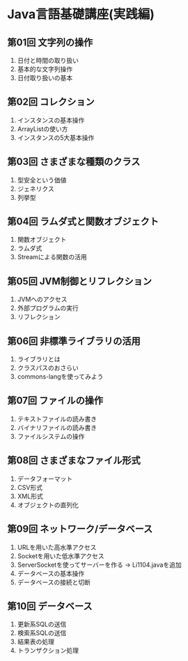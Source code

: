 # Java言語基礎講座(実践編)

## 第01回 文字列の操作

1. 日付と時間の取り扱い
2. 基本的な文字列操作
3. 日付取り扱いの基本

## 第02回 コレクション

1. インスタンスの基本操作
2. ArrayListの使い方
3. インスタンスの5大基本操作

## 第03回 さまざまな種類のクラス

1. 型安全という価値
2. ジェネリクス
3. 列挙型

## 第04回 ラムダ式と関数オブジェクト

1. 関数オブジェクト
2. ラムダ式
3. Streamによる関数の活用

## 第05回 JVM制御とリフレクション

1. JVMへのアクセス
2. 外部プログラムの実行
3. リフレクション

## 第06回 非標準ライブラリの活用

1. ライブラリとは
2. クラスパスのおさらい
3. commons-langを使ってみよう

## 第07回 ファイルの操作

1. テキストファイルの読み書き
2. バイナリファイルの読み書き
3. ファイルシステムの操作

## 第08回 さまざまなファイル形式

1. データフォーマット
2. CSV形式
3. XML形式
4. オブジェクトの直列化

## 第09回 ネットワーク/データベース

1. URLを用いた高水準アクセス
2. Socketを用いた低水準アクセス
3. ServerSocketを使ってサーバーを作る → Li1104.javaを追加
4. データベースの基本操作
5. データベースの接続と切断

## 第10回 データベース

1. 更新系SQLの送信
2. 検索系SQLの送信
3. 結果表の処理
4. トランザクション処理
